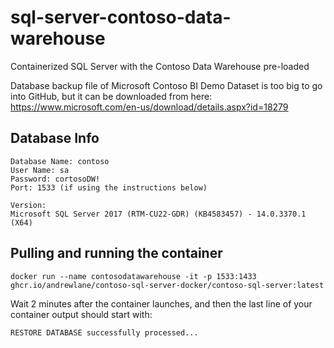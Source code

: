 # sql-server-contoso-data-warehouse
Containerized SQL Server with the Contoso Data Warehouse pre-loaded

Database backup file of Microsoft Contoso BI Demo Dataset is too big to go into GitHub, but it can be downloaded from here: https://www.microsoft.com/en-us/download/details.aspx?id=18279

## Database Info

```
Database Name: contoso
User Name: sa
Password: cortosoDW!
Port: 1533 (if using the instructions below)

Version:
Microsoft SQL Server 2017 (RTM-CU22-GDR) (KB4583457) - 14.0.3370.1 (X64)
```

## Pulling and running the container

```
docker run --name contosodatawarehouse -it -p 1533:1433 ghcr.io/andrewlane/contoso-sql-server-docker/contoso-sql-server:latest
```

Wait 2 minutes after the container launches, and then the last line of your container output should start with:
```
RESTORE DATABASE successfully processed...
```